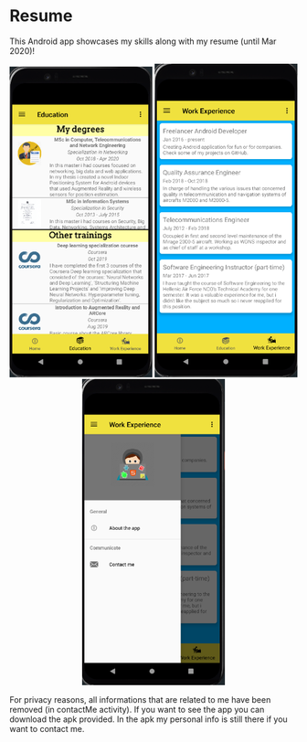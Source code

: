 # Resume
This Android app showcases my skills along with my resume (until Mar 2020)!

<p align="center">
  <img src="screenshots/screenshot1.PNG" width="250" title="screenshot1">
  <img src="screenshots/screenshot2.PNG" width="250" title="screenshot2">
  <img src="screenshots/screenshot3.PNG" width="250" title="screenshot3">
</p>



For privacy reasons, all informations that are related to me have been removed (in contactMe activity). If you want to see the app you can download the apk provided. In the apk my personal info is still there if you want to contact me.
